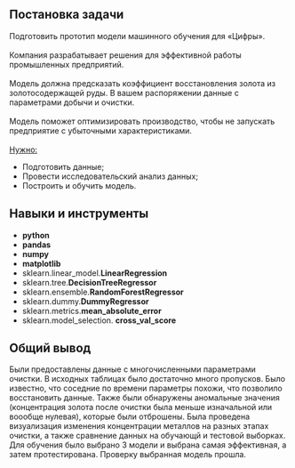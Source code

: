 ## Постановка задачи
Подготовить прототип модели машинного обучения для «Цифры». <br><br>Компания разрабатывает решения для эффективной работы промышленных предприятий.<br><br>
Модель должна предсказать коэффициент восстановления золота из золотосодержащей руды. В вашем распоряжении данные с параметрами добычи и очистки.<br><br>
Модель поможет оптимизировать производство, чтобы не запускать предприятие с убыточными характеристиками.<br><br>
<u>Нужно:</u>
- Подготовить данные;
- Провести исследовательский анализ данных;
- Построить и обучить модель.

## Навыки и инструменты
- **python**
- **pandas**
- **numpy**
- **matplotlib**
- sklearn.linear_model.**LinearRegression**
- sklearn.tree.**DecisionTreeRegressor**
- sklearn.ensemble.**RandomForestRegressor**
- sklearn.dummy.**DummyRegressor**
- sklearn.metrics.**mean_absolute_error**
- sklearn.model_selection. **cross_val_score**

## Общий вывод
Были предоставлены данные с многочисленными параметрами очистки. В исходных таблицах было достаточно много пропусков. Было известно, что соседние по времени параметры похожи, что позволило восстановить данные. Также были обнаружены аномальные значения (концентрация золота после очистки была меньше изначальной или воообще нулевая), которые были отброшены. Была проведена визуализация изменения концентрации металлов на разных этапах очистки, а также сравнение данных на обучающй и тестовой выборках. Для обучения было выбрано 3 модели и выбрана самая эффективная, а затем протестирована. Проверку выбранная модель прошла.
